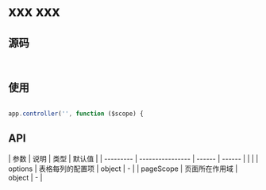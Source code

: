 # xxx xxx

## 源码

``` js

```

```css

```


## 使用

```html


```


```js
app.controller('', function ($scope) {
```

## API

| 参数      | 说明             | 类型   | 默认值 |
| --------- | ---------------- | ------ | ------ |  |  |
| options   | 表格每列的配置项 | object | -      |
| pageScope | 页面所在作用域   | object | -      |



